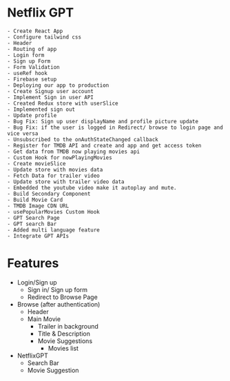 # Netflix GPT
    - Create React App
    - Configure tailwind css
    - Header
    - Routing of app
    - Login form
    - Sign up Form
    - Form Validation
    - useRef hook
    - Firebase setup
    - Deploying our app to production
    - Create Signup user account
    - Implement Sign in user API
    - Created Redux store with userSlice
    - Implemented sign out
    - Update profile
    - Bug Fix: Sign up user displayName and profile picture update
    - Bug Fix: if the user is logged in Redirect/ browse to login page and vice versa
    - Unsubscribed to the onAuthStateChanged callback
    - Register for TMDB API and create and app and get access token
    - Get data from TMDB now playing movies api
    - Custom Hook for nowPlayingMovies
    - Create movieSlice
    - Update store with movies data
    - Fetch Data for trailer video
    - Update store with trailer video data
    - Embedded the youtube video make it autoplay and mute.
    - Build Secondary Component
    - Build Movie Card
    - TMDB Image CDN URL
    - usePopularMovies Custom Hook
    - GPT Search Page
    - GPT search Bar
    - Added multi language feature
    - Integrate GPT APIs

# Features
- Login/Sign up
    - Sign in/ Sign up form
    - Redirect to Browse Page
- Browse (after authentication)
    - Header
    - Main Movie
        - Trailer in background
        - Title & Description
        - Movie Suggestions
            - Movies list 
- NetflixGPT
    - Search Bar
    - Movie Suggestion